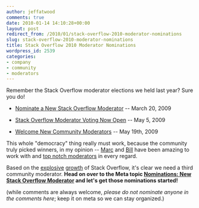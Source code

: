 ```yaml
---
author: jeffatwood
comments: true
date: 2010-01-14 14:10:28+00:00
layout: post
redirect_from: /2010/01/stack-overflow-2010-moderator-nominations
slug: stack-overflow-2010-moderator-nominations
title: Stack Overflow 2010 Moderator Nominations
wordpress_id: 2539
categories:
- company
- community
- moderators
---
```



Remember the Stack Overflow moderator elections we held last year? Sure you do!







  * [Nominate a New Stack Overflow Moderator](http://blog.stackoverflow.com/2009/03/nominate-a-new-stack-overflow-moderator/) -- March 20, 2009

  * [Stack Overflow Moderator Voting Now Open](http://blog.stackoverflow.com/2009/05/stack-overflow-moderator-voting-now-open/) -- May 5, 2009

  * [Welcome New Community Moderators](http://blog.stackoverflow.com/2009/05/welcome-new-community-moderators/) -- May 19th, 2009




This whole "democracy" thing really must work, because the community truly picked winners, in my opinion -- [Marc](http://stackoverflow.com/users/23354/marc-gravell) and [Bill](http://stackoverflow.com/users/1288/bill-the-lizard) have been amazing to work with and [top notch moderators](http://blog.stackoverflow.com/2009/05/a-theory-of-moderation/) in every regard. 



Based on the [explosive](http://blog.stackoverflow.com/2009/08/one-year-of-stack-overflow/) [growth](http://blog.stackoverflow.com/2009/09/one-million-pageviews/) of Stack Overflow, it's clear we need a third community moderator. **Head on over to the Meta topic [Nominations: New Stack Overflow Moderator](http://meta.stackoverflow.com/questions/35583/nominations-new-stack-overflow-moderator) and let's get those nominations started!**



(while comments are always welcome, _please do not nominate anyone in the comments here_; keep it on meta so we can stay organized.)

